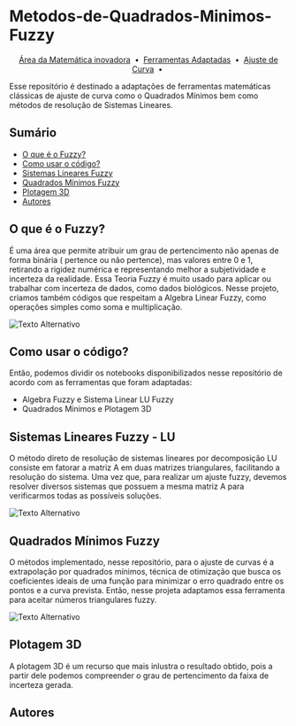 # Metodos-de-Quadrados-Minimos-Fuzzy
<p align="center">
  <a href="[#Área da Matemática inovadora]">Área da Matemática inovadora</a> &nbsp;&bull;&nbsp;
  <a href="[#Ferramentas Adaptadas]">Ferramentas Adaptadas</a> &nbsp;&bull;&nbsp;
  <a href="[#Ajuste de Curva]">Ajuste de Curva</a> &nbsp;&bull;&nbsp
</p>
Esse repositório é destinado a adaptações de ferramentas matemáticas clássicas de ajuste de curva como o Quadrados Mínimos bem como métodos de resolução de Sistemas Lineares.

## Sumário
- [O que é o Fuzzy?](#o-que-é-o-fuzzy)
- [Como usar o código?](#como-usar-o-código)
- [Sistemas Lineares Fuzzy](#sistemas-lineares-fuzzy)
- [Quadrados Mínimos Fuzzy](#quadrados-mínimos-fuzzy)
- [Plotagem 3D](#plotagem-3d)
- [Autores](#autores)

## O que é o Fuzzy?
É uma área que permite atribuir um grau de pertencimento não apenas de forma binária ( pertence ou não pertence), mas valores entre 0 e 1, retirando a rigidez numérica e representando melhor a subjetividade e incerteza da realidade. Essa Teoria Fuzzy é muito usado para aplicar ou trabalhar com incerteza de dados, como dados biológicos. Nesse projeto, criamos também códigos que respeitam a Algebra Linear Fuzzy, como operações simples como soma e multiplicação.

![Texto Alternativo](caminho/para/a/imagem.png)


## Como usar o código?
Então, podemos dividir os notebooks disponibilizados nesse repositório de acordo com as ferramentas que foram adaptadas:

* Algebra Fuzzy e Sistema Linear LU Fuzzy
* Quadrados Mínimos e Plotagem 3D

## Sistemas Lineares Fuzzy - LU
O método direto de resolução de sistemas lineares por decomposição LU consiste em fatorar a matriz A em duas matrizes triangulares, facilitando a resolução do sistema. Uma vez que, para realizar um ajuste fuzzy, devemos resolver diversos sistemas que possuem a mesma matriz A para verificarmos todas as possíveis soluções.

![Texto Alternativo](caminho/para/a/imagem.png)


## Quadrados Mínimos Fuzzy

O métodos implementado, nesse repositório, para o ajuste de curvas é a extrapolação por quadrados mínimos, técnica de otimização que busca os coeficientes ideais de uma função para minimizar o erro quadrado entre os pontos e a curva prevista. Então, nesse projeta adaptamos essa ferramenta para aceitar números triangulares fuzzy.

![Texto Alternativo](caminho/para/a/imagem.png)


## Plotagem 3D

A plotagem 3D é um recurso que mais inlustra o resultado obtido, pois a partir dele podemos compreender o grau de pertencimento da faixa de incerteza gerada.

## Autores
